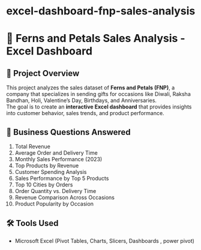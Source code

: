 # excel-dashboard-fnp-sales-analysis

# 🌸 Ferns and Petals Sales Analysis - Excel Dashboard

## 📌 Project Overview
This project analyzes the sales dataset of **Ferns and Petals (FNP)**, a company that specializes in sending gifts for occasions like Diwali, Raksha Bandhan, Holi, Valentine’s Day, Birthdays, and Anniversaries.  
The goal is to create an **interactive Excel dashboard** that provides insights into customer behavior, sales trends, and product performance.  

## 🎯 Business Questions Answered
1. Total Revenue
2. Average Order and Delivery Time
3. Monthly Sales Performance (2023)
4. Top Products by Revenue
5. Customer Spending Analysis
6. Sales Performance by Top 5 Products
7. Top 10 Cities by Orders
8. Order Quantity vs. Delivery Time
9. Revenue Comparison Across Occasions
10. Product Popularity by Occasion


## 🛠️ Tools Used
- Microsoft Excel (Pivot Tables, Charts, Slicers, Dashboards , power pivot)
